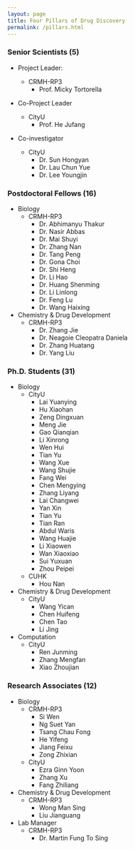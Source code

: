 ```yaml
---
layout: page
title: Four Pillars of Drug Discovery
permalink: /pillars.html
---
```


### Senior Scientists (5)

- Project Leader:
  - CRMH-RP3
    - Prof. Micky Tortorella
  
- Co-Project Leader
  - CityU
    - Prof. He Jufang

- Co-investigator
  - CityU
    - Dr. Sun Hongyan
    - Dr. Lau Chun Yue
    - Dr. Lee Youngjin


### Postdoctoral Fellows (16)

- Biology
  - CRMH-RP3
    - Dr. Abhimanyu Thakur 
    - Dr. Nasir Abbas
    - Dr. Mai Shuyi
    - Dr. Zhang Nan 
    - Dr. Tang Peng
    - Dr. Gona Choi
    - Dr. Shi Heng
    - Dr. Li Hao
    - Dr. Huang Shenming
    - Dr. Li Linlong
    - Dr. Feng Lu
    - Dr. Wang Haixing
- Chemistry & Drug Development
  - CRMH-RP3
    - Dr. Zhang Jie
    - Dr. Neagoie Cleopatra Daniela
    - Dr. Zhang Huatang
    - Dr. Yang Liu

### Ph.D. Students (31)

- Biology
  - CityU
    - Lai Yuanying
    - Hu Xiaohan
    - Zeng Dingxuan
    - Meng Jie
    - Gao Qianqian
    - Li Xinrong
    - Wen Hui 
    - Tian Yu 
    - Wang Xue
    - Wang Shujie
    - Fang Wei
    - Chen Mengying 
    - Zhang Liyang 
    - Lai Changwei 
    - Yan Xin 
    - Tian Yu
    - Tian Ran 
    - Abdul Waris
    - Wang Huajie 
    - Li Xiaowen 
    - Wan Xiaoxiao 
    - Sui Yuxuan 
    - Zhou Peipei 
  - CUHK
    - Hou Nan
- Chemistry & Drug Development
  - CityU
    - Wang Yican
    - Chen Huifeng
    - Chen Tao
    - Li Jing
- Computation
  - CityU
    - Ren Junming
    - Zhang Mengfan
    - Xiao Zhoujian

### Research Associates (12)

- Biology
  - CRMH-RP3
    - Si Wen
    - Ng Suet Yan
    - Tsang Chau Fong
    - He Yifeng
    - Jiang Feixu
    - Zong Zhixian
  - CityU
    - Ezra Ginn Yoon
    - Zhang Xu
    - Fang Zhiliang
- Chemistry & Drug Development
  - CRMH-RP3
    - Wong Man Sing
    - Liu Jianguang
- Lab Manager
  - CRMH-RP3
    - Dr. Martin Fung To Sing